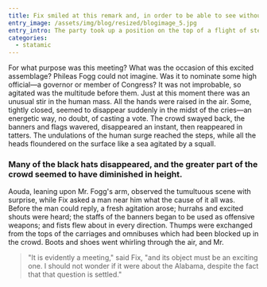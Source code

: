 ```yaml
---
title: Fix smiled at this remark and, in order to be able to see without being jostled about
entry_image: /assets/img/blog/resized/blogimage_5.jpg
entry_intro: The party took up a position on the top of a flight of steps situated at the upper end of Montgomery Street. Opposite them, on the other side of the street, between a coal wharf and a petroleum warehouse, a large platform had been erected in the open air, towards which the current of the crowd seemed to be directed.
categories:
  - statamic
---
```

For what purpose was this meeting?  What was the occasion of this excited assemblage?  Phileas Fogg could not imagine.  Was it to nominate some high official&mdash;a governor or member of Congress?  It was not improbable, so agitated was the multitude before them.
Just at this moment there was an unusual stir in the human mass.  All the hands were raised in the air.  Some, tightly closed, seemed to disappear suddenly in the midst of the cries&mdash;an energetic way, no doubt, of casting a vote.  The crowd swayed back, the banners and flags wavered, disappeared an instant, then reappeared in tatters.  The undulations of the human surge reached the steps, while all the heads floundered on the surface like a sea agitated by a squall.

### Many of the black hats disappeared, and the greater part of the crowd seemed to have diminished in height.

Aouda, leaning upon Mr. Fogg's arm, observed the tumultuous scene with surprise, while Fix asked a man near him what the cause of it all was. Before the man could reply, a fresh agitation arose; hurrahs and excited shouts were heard; the staffs of the banners began to be used as offensive weapons; and fists flew about in every direction. Thumps were exchanged from the tops of the carriages and omnibuses which had been blocked up in the crowd.  Boots and shoes went whirling through the air, and Mr.

> "It is evidently a meeting," said Fix, "and its object must be an exciting one.  I should not wonder if it were about the Alabama, despite the fact that that question is settled."